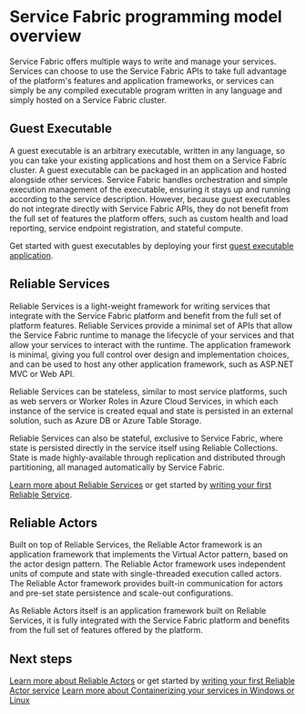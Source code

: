 <properties
    pageTitle="Service Fabric programming model overview | Azure"
    description="Service Fabric offers two frameworks for building services: the actor framework and the services framework. They offer distinct trade-offs in simplicity and control."
    services="service-fabric"
    documentationcenter=".net"
    author="seanmck"
    manager="timlt"
    editor="vturecek" />
<tags
    ms.assetid="974b2614-014e-4587-a947-28fcef28b382"
    ms.service="service-fabric"
    ms.devlang="dotNet"
    ms.topic="article"
    ms.tgt_pltfrm="NA"
    ms.workload="NA"
    ms.date="1/05/2016"
    wacn.date=""
    ms.author="seanmck" />

# Service Fabric programming model overview
Service Fabric offers multiple ways to write and manage your services. Services can choose to use the Service Fabric APIs to take full advantage of the platform's features and application frameworks, or services can simply be any compiled executable program written in any language and simply hosted on a Service Fabric cluster.

## Guest Executable
A guest executable is an arbitrary executable, written in any language, so you can take your existing applications and host them on a Service Fabric cluster. A guest executable can be packaged in an application and hosted alongside other services. Service Fabric handles orchestration and simple execution management of the executable, ensuring it stays up and running according to the service description. However, because guest executables do not integrate directly with Service Fabric APIs, they do not benefit from the full set of features the platform offers, such as custom health and load reporting, service endpoint registration, and stateful compute.

Get started with guest executables by deploying your first [guest executable application](/documentation/articles/service-fabric-deploy-existing-app/).

## Reliable Services
Reliable Services is a light-weight framework for writing services that integrate with the Service Fabric platform and benefit from the full set of platform features. Reliable Services provide a minimal set of APIs that allow the Service Fabric runtime to manage the lifecycle of your services and that allow your services to interact with the runtime. The application framework is minimal, giving you full control over design and implementation choices, and can be used to host any other application framework, such as ASP.NET MVC or Web API.

Reliable Services can be stateless, similar to most service platforms, such as web servers or Worker Roles in Azure Cloud Services, in which each instance of the service is created equal and state is persisted in an external solution, such as Azure DB or Azure Table Storage.

Reliable Services can also be stateful, exclusive to Service Fabric, where state is persisted directly in the service itself using Reliable Collections. State is made highly-available through replication and distributed through partitioning, all managed automatically by Service Fabric.

[Learn more about Reliable Services](/documentation/articles/service-fabric-reliable-services-introduction/) or get started by [writing your first Reliable Service](/documentation/articles/service-fabric-reliable-services-quick-start/).

## Reliable Actors
Built on top of Reliable Services, the Reliable Actor framework is an application framework that implements the Virtual Actor pattern, based on the actor design pattern. The Reliable Actor framework uses independent units of compute and state with single-threaded execution called actors. The Reliable Actor framework provides built-in communication for actors and pre-set state persistence and scale-out configurations.

As Reliable Actors itself is an application framework built on Reliable Services, it is fully integrated with the Service Fabric platform and benefits from the full set of features offered by the platform.

## Next steps
[Learn more about Reliable Actors](/documentation/articles/service-fabric-reliable-actors-introduction/) or get started by [writing your first Reliable Actor service](/documentation/articles/service-fabric-reliable-actors-get-started/)
[Learn more about Containerizing your services in Windows or Linux](/documentation/articles/service-fabric-deploy-container/)
